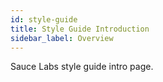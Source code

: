 ```yaml
---
id: style-guide
title: Style Guide Introduction
sidebar_label: Overview
---
```


Sauce Labs style guide intro page.

